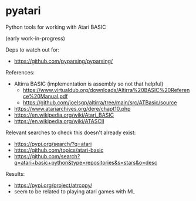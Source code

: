 # pyatari

Python tools for working with Atari BASIC

(early work-in-progress)

Deps to watch out for:
- https://github.com/pyparsing/pyparsing/

References:
- Altirra BASIC (implementation is assembly so not that helpful)
    - https://www.virtualdub.org/downloads/Altirra%20BASIC%20Reference%20Manual.pdf
    - https://github.com/joelsgp/altirra/tree/main/src/ATBasic/source
- https://www.atariarchives.org/dere/chapt10.php
- https://en.wikipedia.org/wiki/Atari_BASIC
- https://en.wikipedia.org/wiki/ATASCII

Relevant searches to check this doesn't already exist:
- https://pypi.org/search/?q=atari
- https://github.com/topics/atari-basic
- https://github.com/search?q=atari+basic+python&type=repositories&s=stars&o=desc

Results:
- https://pypi.org/project/atrcopy/
- seem to be related to playing atari games with ML